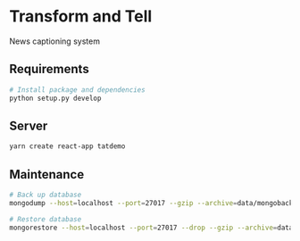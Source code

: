 # Transform and Tell

News captioning system

## Requirements

```sh
# Install package and dependencies
python setup.py develop
```

## Server

```sh
yarn create react-app tatdemo

```

## Maintenance

```sh
# Back up database
mongodump --host=localhost --port=27017 --gzip --archive=data/mongobackups/2019-10-26

# Restore database
mongorestore --host=localhost --port=27017 --drop --gzip --archive=data/mongobackups/2019-10-26
```
